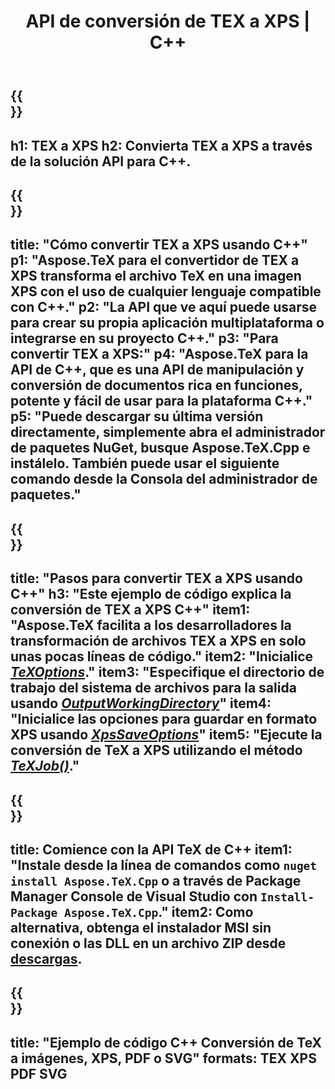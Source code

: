 ﻿---
translation: true
template: /_templates/_conversion-child-cpp.md
title: API de conversión de TEX a XPS | C++
description: Funcionalidad de conversión de TeX a XPS. Integre esta biblioteca C++ local en su proyecto o use aplicaciones multiplataforma para convertir TeX a XPS.
keywords: tex a xps api cpp, tex2xps integran c++
url: /cpp/conversion/tex-to-xps/
family: tex
platformtag: cpp
feature: conversion
informat: TEX
outformat: XPS
otherformats: BMP PNG JPEG TIFF SVG PDF
---

{{<section banner>}}
---
h1: TEX a XPS
h2: Convierta TEX a XPS a través de la solución API para C++.
---

{{<section overview>}}
---
title: "Cómo convertir TEX a XPS usando C++"
p1: "Aspose.TeX para el convertidor de TEX a XPS transforma el archivo TeX en una imagen XPS con el uso de cualquier lenguaje compatible con C++."
p2: "La API que ve aquí puede usarse para crear su propia aplicación multiplataforma o integrarse en su proyecto C++."
p3: "Para convertir TEX a XPS:"
p4: "Aspose.TeX para la API de C++, que es una API de manipulación y conversión de documentos rica en funciones, potente y fácil de usar para la plataforma C++."
p5: "Puede descargar su última versión directamente, simplemente abra el administrador de paquetes NuGet, busque Aspose.TeX.Cpp e instálelo. También puede usar el siguiente comando desde la Consola del administrador de paquetes."
---

{{<section feature1>}}
---
title: "Pasos para convertir TEX a XPS usando C++"
h3: "Este ejemplo de código explica la conversión de TEX a XPS C++"
item1: "Aspose.TeX facilita a los desarrolladores la transformación de archivos TEX a XPS en solo unas pocas líneas de código."
item2: "Inicialice [*TeXOptions*](https://reference.aspose.com/tex/cpp/class/aspose.te_x.te_x_options)."
item3: "Especifique el directorio de trabajo del sistema de archivos para la salida usando [*OutputWorkingDirectory*](https://reference.aspose.com/tex/cpp/class/aspose.te_x.te_x_options#aa4f4ea6dab7db5ba1b40800495f16f63)"
item4: "Inicialice las opciones para guardar en formato XPS usando [*XpsSaveOptions*](https://reference.aspose.com/tex/cpp/class/aspose.te_x.presentation.image.xps_save_options)"
item5: "Ejecute la conversión de TeX a XPS utilizando el método [*TeXJob()*](https://reference.aspose.com/tex/cpp/class/aspose.te_x.te_x_job)."
---

{{<section feature2>}}
---
title: Comience con la API TeX de C++
item1: "Instale desde la línea de comandos como ```nuget install Aspose.TeX.Cpp``` o a través de Package Manager Console de Visual Studio con ```Install-Package Aspose.TeX.Cpp```."
item2: Como alternativa, obtenga el instalador MSI sin conexión o las DLL en un archivo ZIP desde [descargas](https://releases.aspose.com/tex/cpp).
---

{{<section widget>}}
---
title: "Ejemplo de código C++ Conversión de TeX a imágenes, XPS, PDF o SVG"
formats: TEX XPS PDF SVG
---